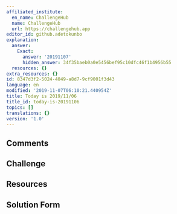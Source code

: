 ```yaml
---
affiliated_institute:
  en_name: ChallengeHub
  name: ChallengeHub
  url: https://challengehub.app
editor_id: github.adetokunbo
explanation:
  answer:
    Exact:
      answer: '20191107'
      hidden_answer: 34f35baeb0a0e5456bef95c10dfc46f1b4956b55
  resources: {}
extra_resources: {}
id: 8347d3f2-5024-4049-a8d7-9cf9001f3d43
language: en
modified: '2019-11-07T06:10:21.440954Z'
title: Today is 2019/11/06
title_id: today-is-20191106
topics: []
translations: {}
version: '1.0'
---
```


## Comments



## Challenge



## Resources



## Solution Form




